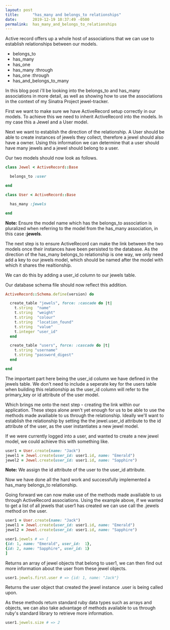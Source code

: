 ```yaml
---
layout: post
title:      "has_many and belongs_to relationships"
date:       2019-12-19 10:37:49 -0500
permalink:  has_many_and_belongs_to_relationships
---
```



Active record offers up a whole host of associations that we can use to establish relationships between our models.

* belongs_to
* has_many
* has_one
* has_many :through
* has_one :through
* has_and_belongs_to_many

In this blog post i'll be looking into the belongs_to and has_many associations in more detail, as well as showing how to use the associations in the context of my Sinatra Project  jewel-tracker.

First we want to make sure we have ActiveRecord setup correctly in our models. To achieve this we need to inherit ActiveRecord into the models. In my case this a Jewel and a User model.

Next we want to establish the direction of the relationship. A User should be able to create instances of jewels they collect, therefore a jewel should also have a owner. Using this information we can determine that a user should have many jewels and a jewel should belong to a user.

Our two models should now look as follows.

```ruby
class Jewel < ActiveRecord::Base

  belongs_to :user

end
```

```ruby
class User < ActiveRecord::Base

  has_many :jewels

end	
```

**Note:** Ensure the model name which has the belongs_to association is pluralized when referring to the model from the has_many association, in this case **:jewels**.

The next step is to ensure ActiveRecord can make the link between the two models once their instances have been persisted to the database.  As the direction of the has_many belongs_to relationship is one way, we only need add a key to our jewels model, which should be named after the model with which it shares the realtionship. 

We can do this by adding a user_id column to our jewels table.

Our database schema file should now reflect this addition.

```ruby
ActiveRecord::Schema.define(version) do

  create_table "jewels", force: :cascade do |t|
    t.string  "name"
    t.string  "weight"
    t.string  "colour"
    t.string  "location_found"
    t.string  "value"
    t.integer "user_id"
  end

  create_table "users", force: :cascade do |t|
    t.string "username"
    t.string "password_digest"
  end

end	
```

The important part here being the user_id column we have defined in the jewels table. We don't need to include a seperate key for the users table when building this relationship as the user_id column will refer to the primary_key  or id attribute of the user model.

Which brings me onto the next step - creating the link within our application. These steps alone aren't yet enough for us to be able to use the methods made availiable to us through the relationship. Ideally we'll want  to establish the relationship by setting the the jewel.user_id attribute to the id attribute of the user, as the user instantiates a new jewel model.

If we were currently logged into a user, and wanted to create a new jewel model, we could achieve this with something like.

```ruby
user1 = User.create(name: "Jack")
jewel1 = Jewel.create(user_id: user1.id, name: "Emerald")
jewel2 = Jewel.create(user_id: user1.id, name: "Sapphire")
```

**Note:** We assign the id attribute of the user to the user_id attribute.

Now we have done all the hard work and successfully implemented a has_many belongs_to relationship.

Going forward we can now make use of the methods made availiable to us through ActiveRecord associations. Using the example above, if we wanted to get a list of all jewels that user1 has created we can use call the .jewels method on the user.

```ruby
user1 = User.create(name: "Jack")
jewel1 = Jewel.create(user_id: user1.id, name: "Emerald")
jewel2 = Jewel.create(user_id: user1.id, name: "Sapphire")

user1.jewels # => [
{id: 1, name: "Emerald", user_id:  1},
{id: 2, name: "Sapphire", user_id: 1}
]
```

Returns an array of jewel objects that belong to user1, we can then find out more information about the user from these jewel objects.

```ruby
user1.jewels.first.user # => {id: 1, name: "Jack"}
```

Returns the user object that created the jewel instance .user is being called upon.

As these methods return standard ruby data types such as arrays and objects, we can also take advantage of methods available to us through ruby's standard library to retrieve more information.

```ruby
user1.jewels.size # => 2
```











